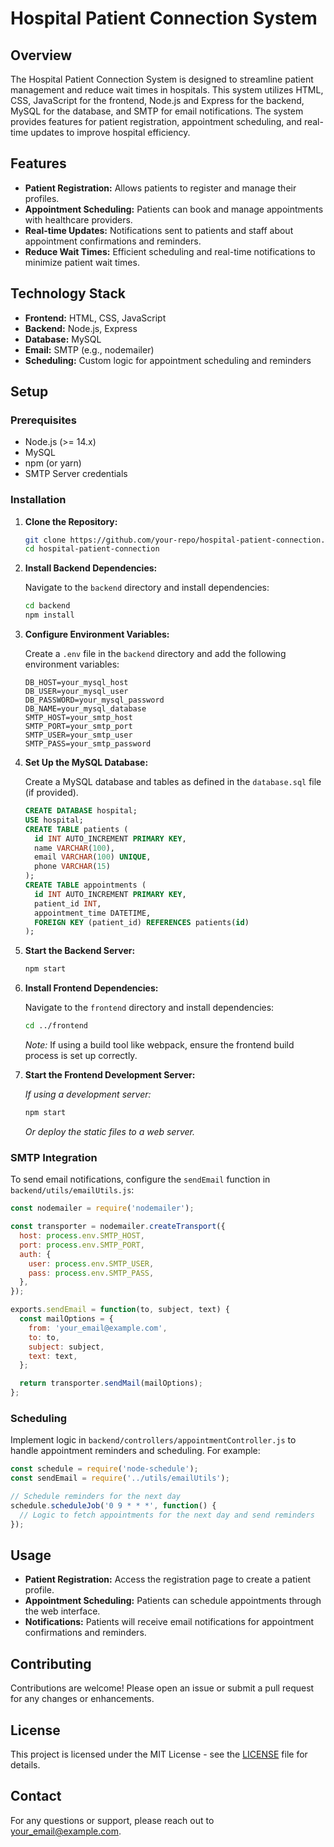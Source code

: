 
# Hospital Patient Connection System

## Overview

The Hospital Patient Connection System is designed to streamline patient management and reduce wait times in hospitals. This system utilizes HTML, CSS, JavaScript for the frontend, Node.js and Express for the backend, MySQL for the database, and SMTP for email notifications. The system provides features for patient registration, appointment scheduling, and real-time updates to improve hospital efficiency.

## Features

- **Patient Registration:** Allows patients to register and manage their profiles.
- **Appointment Scheduling:** Patients can book and manage appointments with healthcare providers.
- **Real-time Updates:** Notifications sent to patients and staff about appointment confirmations and reminders.
- **Reduce Wait Times:** Efficient scheduling and real-time notifications to minimize patient wait times.

## Technology Stack

- **Frontend:** HTML, CSS, JavaScript
- **Backend:** Node.js, Express
- **Database:** MySQL
- **Email:** SMTP (e.g., nodemailer)
- **Scheduling:** Custom logic for appointment scheduling and reminders

## Setup

### Prerequisites

- Node.js (>= 14.x)
- MySQL
- npm (or yarn)
- SMTP Server credentials

### Installation

1. **Clone the Repository:**

   ```bash
   git clone https://github.com/your-repo/hospital-patient-connection.git
   cd hospital-patient-connection
   ```

2. **Install Backend Dependencies:**

   Navigate to the `backend` directory and install dependencies:

   ```bash
   cd backend
   npm install
   ```

3. **Configure Environment Variables:**

   Create a `.env` file in the `backend` directory and add the following environment variables:

   ```env
   DB_HOST=your_mysql_host
   DB_USER=your_mysql_user
   DB_PASSWORD=your_mysql_password
   DB_NAME=your_mysql_database
   SMTP_HOST=your_smtp_host
   SMTP_PORT=your_smtp_port
   SMTP_USER=your_smtp_user
   SMTP_PASS=your_smtp_password
   ```

4. **Set Up the MySQL Database:**

   Create a MySQL database and tables as defined in the `database.sql` file (if provided).

   ```sql
   CREATE DATABASE hospital;
   USE hospital;
   CREATE TABLE patients (
     id INT AUTO_INCREMENT PRIMARY KEY,
     name VARCHAR(100),
     email VARCHAR(100) UNIQUE,
     phone VARCHAR(15)
   );
   CREATE TABLE appointments (
     id INT AUTO_INCREMENT PRIMARY KEY,
     patient_id INT,
     appointment_time DATETIME,
     FOREIGN KEY (patient_id) REFERENCES patients(id)
   );
   ```

5. **Start the Backend Server:**

   ```bash
   npm start
   ```

6. **Install Frontend Dependencies:**

   Navigate to the `frontend` directory and install dependencies:

   ```bash
   cd ../frontend
   ```

   *Note:* If using a build tool like webpack, ensure the frontend build process is set up correctly.

7. **Start the Frontend Development Server:**

   *If using a development server:* 

   ```bash
   npm start
   ```

   *Or deploy the static files to a web server.*

### SMTP Integration

To send email notifications, configure the `sendEmail` function in `backend/utils/emailUtils.js`:

```javascript
const nodemailer = require('nodemailer');

const transporter = nodemailer.createTransport({
  host: process.env.SMTP_HOST,
  port: process.env.SMTP_PORT,
  auth: {
    user: process.env.SMTP_USER,
    pass: process.env.SMTP_PASS,
  },
});

exports.sendEmail = function(to, subject, text) {
  const mailOptions = {
    from: 'your_email@example.com',
    to: to,
    subject: subject,
    text: text,
  };

  return transporter.sendMail(mailOptions);
};
```

### Scheduling

Implement logic in `backend/controllers/appointmentController.js` to handle appointment reminders and scheduling. For example:

```javascript
const schedule = require('node-schedule');
const sendEmail = require('../utils/emailUtils');

// Schedule reminders for the next day
schedule.scheduleJob('0 9 * * *', function() {
  // Logic to fetch appointments for the next day and send reminders
});
```

## Usage

- **Patient Registration:** Access the registration page to create a patient profile.
- **Appointment Scheduling:** Patients can schedule appointments through the web interface.
- **Notifications:** Patients will receive email notifications for appointment confirmations and reminders.

## Contributing

Contributions are welcome! Please open an issue or submit a pull request for any changes or enhancements.

## License

This project is licensed under the MIT License - see the [LICENSE](LICENSE) file for details.

## Contact

For any questions or support, please reach out to [your_email@example.com](mailto:your_email@example.com).
